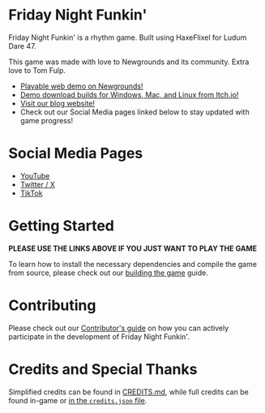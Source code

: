 # Friday Night Funkin' 

Friday Night Funkin' is a rhythm game. Built using HaxeFlixel for Ludum Dare 47.

This game was made with love to Newgrounds and its community. Extra love to Tom Fulp.

- [Playable web demo on Newgrounds!](https://www.newgrounds.com/portal/view/770371)
- [Demo download builds for Windows, Mac, and Linux from Itch.io!](https://ninja-muffin24.itch.io/funkin)
- [Visit our blog website!](https://funkin.me)
- Check out our Social Media pages linked below to stay updated with game progress!

# Social Media Pages
- [YouTube](https://youtube.com/@FNF_Developers)
- [Twitter / X](https://x.com/@FNF_Developers)
- [TikTok](https://tiktok.com/@fnf_developers)

# Getting Started

**PLEASE USE THE LINKS ABOVE IF YOU JUST WANT TO PLAY THE GAME**

To learn how to install the necessary dependencies and compile the game from source, please check out our [building the game](/docs/COMPILING.md) guide.

# Contributing

Please check out our [Contributor's guide](./CONTRIBUTORS.md) on how you can actively participate in the development of Friday Night Funkin'.

# Credits and Special Thanks

Simplified credits can be found in [CREDITS.md](/docs/CREDITS.md), while full credits can be found in-game or [in the `credits.json` file](https://github.com/FunkinCrew/funkin.assets/blob/main/exclude/data/credits.json).
